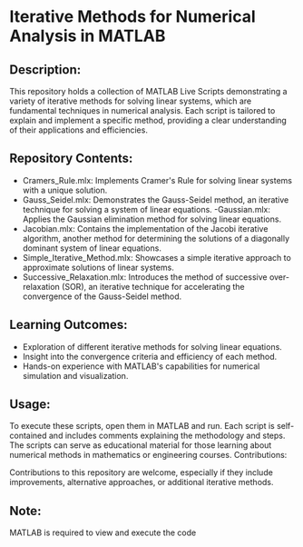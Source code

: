 # Iterative Methods for Numerical Analysis in MATLAB

## Description:

This repository holds a collection of MATLAB Live Scripts demonstrating a variety of iterative methods for solving linear systems, which are fundamental techniques in numerical analysis. Each script is tailored to explain and implement a specific method, providing a clear understanding of their applications and efficiencies.

## Repository Contents:

- Cramers_Rule.mlx: Implements Cramer's Rule for solving linear systems with a unique solution.
- Gauss_Seidel.mlx: Demonstrates the Gauss-Seidel method, an iterative technique for solving a system of linear equations.
-Gaussian.mlx: Applies the Gaussian elimination method for solving linear equations.
- Jacobian.mlx: Contains the implementation of the Jacobi iterative algorithm, another method for determining the solutions of a diagonally dominant system of linear equations.
- Simple_Iterative_Method.mlx: Showcases a simple iterative approach to approximate solutions of linear systems.
- Successive_Relaxation.mlx: Introduces the method of successive over-relaxation (SOR), an iterative technique for accelerating the convergence of the Gauss-Seidel method.
## Learning Outcomes:

- Exploration of different iterative methods for solving linear equations.
- Insight into the convergence criteria and efficiency of each method.
- Hands-on experience with MATLAB's capabilities for numerical simulation and visualization.
## Usage:

To execute these scripts, open them in MATLAB and run. Each script is self-contained and includes comments explaining the methodology and steps.
The scripts can serve as educational material for those learning about numerical methods in mathematics or engineering courses.
Contributions:

Contributions to this repository are welcome, especially if they include improvements, alternative approaches, or additional iterative methods.
## Note:
MATLAB is required to view and execute the code
